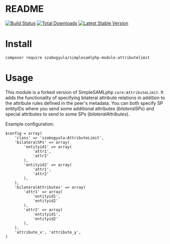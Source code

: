 # README
[![Build Status](https://travis-ci.org/szabogyula/simplesamlphp-module-attributelimit.svg?branch=master)](https://travis-ci.org/szabogyula/simplesamlphp-module-attributelimit)
[![Total Downloads](https://poser.pugx.org/szabogyula/simplesamlphp-module-attributelimit/d/total.png)](https://packagist.org/packages/szabogyula/simplesamlphp-module-attributelimit)
[![Latest Stable Version](https://poser.pugx.org/szabogyula/simplesamlphp-module-attributelimit/v/stable.png)](https://packagist.org/packages/szabogyula/simplesamlphp-module-attributelimit)

# Install
`composer require szabogyula/simplesamlphp-module-attributelimit`

# Usage
This module is a forked version of SimpleSAMLphp ```core:AttributeLimit```. It adds the functionality of specifying bilateral attribute relations in addition to the attribute rules defined in the peer's metadata. You can both specify SP entityIDs where you send some additional attributes (_bilateralSPs_) and special attributes to send to some SPs (_bilateralAttributes_).

Example configuration:

```
$config = array(
    'class' => 'szabogyula:AttributeLimit',
    'bilateralSPs' => array(
        'entityid1' => array(
            'attr1',
            'attr2'
        ),
        'entityid2' => array(
            'attr1',
            'attr2'
        ),
    ),
    'bilateralAttributes' => array(
        'attr1' => array(
            'entityid1',
            'entityid2'
        ),
        'attr2' => array(
            'entityid1',
            'entityid2'
        ),
    ),
    'attribute_x', 'attribute_y',
)
```
